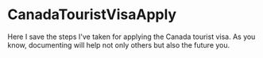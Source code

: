 # CanadaTouristVisaApply
Here I save the steps I've taken for applying the Canada tourist visa. As you know, documenting will help not only others but also the future you.
